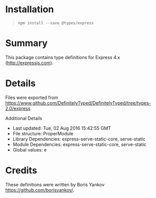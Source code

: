 # Installation
> `npm install --save @types/express`

# Summary
This package contains type definitions for Express 4.x (http://expressjs.com).

# Details
Files were exported from https://www.github.com/DefinitelyTyped/DefinitelyTyped/tree/types-2.0/express

Additional Details
 * Last updated: Tue, 02 Aug 2016 15:42:55 GMT
 * File structure: ProperModule
 * Library Dependencies: express-serve-static-core, serve-static
 * Module Dependencies: express-serve-static-core, serve-static
 * Global values: e

# Credits
These definitions were written by Boris Yankov <https://github.com/borisyankov/>.
